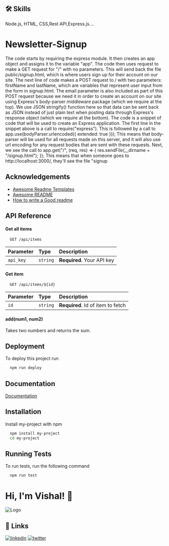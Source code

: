 
## 🛠 Skills
Node.js, HTML, CSS,Rest API,Express.js....


# Newsletter-Signup

The code starts by requiring the express module. It then creates an app object and assigns it to the variable "app". The code then uses request to make a GET request for "/" with no parameters. This will send back the file public/signup.html, which is where users sign up for their account on our site. The next line of code makes a POST request to / with two parameters: firstName and lastName, which are variables that represent user input from the form in signup.html. The email parameter is also included as part of this POST request because we need it in order to create an account on our site using Express's body-parser middleware package (which we require at the top). We use JSON stringify() function here so that data can be sent back as JSON instead of just plain text when posting data through Express's response object (which we require at the bottom).
The code is a snippet of code that will be used to create an Express application. The first line in the snippet above is a call to require("express"). This is followed by a call to app.use(bodyParser.urlencoded({ extended: true })); This means that body-parser will be used for all requests made on this server, and it will also use url encoding for any request bodies that are sent with these requests. Next, we see the call to app.get("/", (req, res) => { res.sendFile(__dirname + "/signup.html"); }); This means that when someone goes to http://localhost:3000/, they'll see the file "signup


## Acknowledgements

 - [Awesome Readme Templates](https://awesomeopensource.com/project/elangosundar/awesome-README-templates)
 - [Awesome README](https://github.com/matiassingers/awesome-readme)
 - [How to write a Good readme](https://bulldogjob.com/news/449-how-to-write-a-good-readme-for-your-github-project)


## API Reference

#### Get all items

```http
  GET /api/items
```

| Parameter | Type     | Description                |
| :-------- | :------- | :------------------------- |
| `api_key` | `string` | **Required**. Your API key |

#### Get item

```http
  GET /api/items/${id}
```

| Parameter | Type     | Description                       |
| :-------- | :------- | :-------------------------------- |
| `id`      | `string` | **Required**. Id of item to fetch |

#### add(num1, num2)

Takes two numbers and returns the sum.


## Deployment

To deploy this project run

```bash
  npm run deploy
```


## Documentation

[Documentation](https://linktodocumentation)


## Installation

Install my-project with npm

```bash
  npm install my-project
  cd my-project
```
    
## Running Tests

To run tests, run the following command

```bash
  npm run test
```


# Hi, I'm Vishal! 👋


![Logo](https://dev-to-uploads.s3.amazonaws.com/uploads/articles/th5xamgrr6se0x5ro4g6.png)


## 🔗 Links

[![linkedin](https://img.shields.io/badge/linkedin-0A66C2?style=for-the-badge&logo=linkedin&logoColor=white)](https://www.linkedin.com/in/vishal-ramteke95/)
[![twitter](https://img.shields.io/badge/twitter-1DA1F2?style=for-the-badge&logo=twitter&logoColor=white)](https://twitter.com/)

